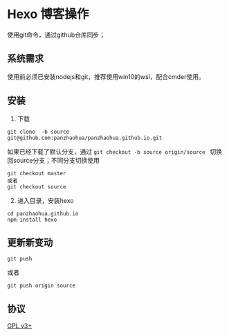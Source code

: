 ﻿# Hexo 博客操作

使用git命令，通过github仓库同步；

## 系统需求
使用前必须已安装nodejs和git，推荐使用win10的wsl，配合cmder使用。

## 安装
1. 下载
```
git clone  -b source  git@github.com:panzhaohua/panzhaohua.github.io.git
```
如果已经下载了默认分支，通过
 ``` git checkout -b source origin/source  ```
切换回source分支；不同分支切换使用
 ``` 
git checkout master  
或者 
git checkout source
```


2. 进入目录，安装hexo
```
cd panzhaohua.github.io
npm install hexo
```


## 更新新变动

```
git push  
```
或者
```
git push origin source
```

## 协议

[GPL v3+](LICENSE)